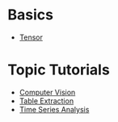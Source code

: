 # Basics
- [Tensor](./topics/tensor.md)
# Topic Tutorials
- [Computer Vision](./topics/computer_vision.md)
- [Table Extraction](./topics/table_extraction.md)
- [Time Series Analysis](./topics/time_series.md)
